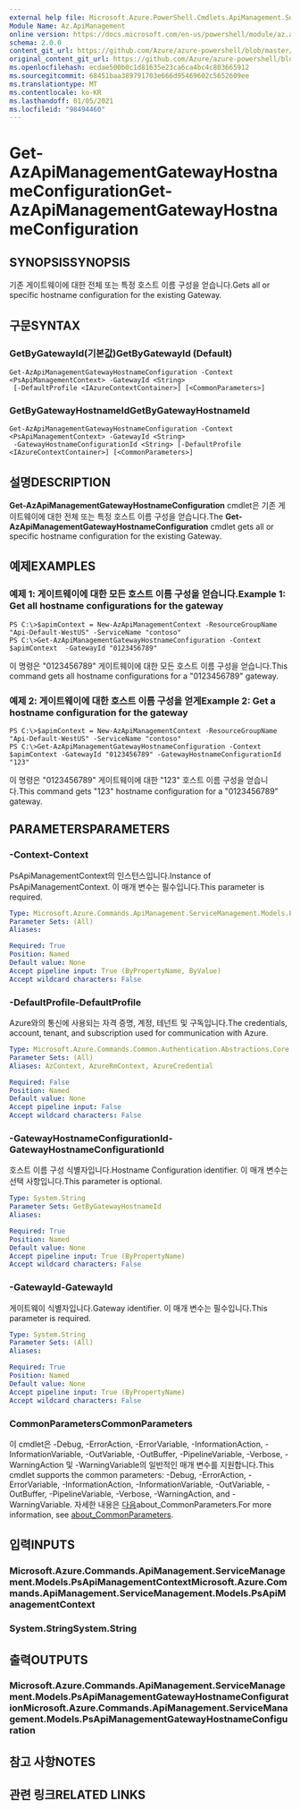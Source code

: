 ```yaml
---
external help file: Microsoft.Azure.PowerShell.Cmdlets.ApiManagement.ServiceManagement.dll-Help.xml
Module Name: Az.ApiManagement
online version: https://docs.microsoft.com/en-us/powershell/module/az.apimanagement/get-azapimanagementgatewayhostnameconfiguration
schema: 2.0.0
content_git_url: https://github.com/Azure/azure-powershell/blob/master/src/ApiManagement/ApiManagement/help/Get-AzApiManagementGatewayHostnameConfiguration.md
original_content_git_url: https://github.com/Azure/azure-powershell/blob/master/src/ApiManagement/ApiManagement/help/Get-AzApiManagementGatewayHostnameConfiguration.md
ms.openlocfilehash: ecdae500b0c1d81635e23ca6ca4bc4c803665912
ms.sourcegitcommit: 68451baa389791703e666d95469602c5652609ee
ms.translationtype: MT
ms.contentlocale: ko-KR
ms.lasthandoff: 01/05/2021
ms.locfileid: "98494460"
---
```

# <span data-ttu-id="cf84a-101">Get-AzApiManagementGatewayHostnameConfiguration</span><span class="sxs-lookup"><span data-stu-id="cf84a-101">Get-AzApiManagementGatewayHostnameConfiguration</span></span>

## <span data-ttu-id="cf84a-102">SYNOPSIS</span><span class="sxs-lookup"><span data-stu-id="cf84a-102">SYNOPSIS</span></span>
<span data-ttu-id="cf84a-103">기존 게이트웨이에 대한 전체 또는 특정 호스트 이름 구성을 얻습니다.</span><span class="sxs-lookup"><span data-stu-id="cf84a-103">Gets all or specific hostname configuration for the existing Gateway.</span></span>

## <span data-ttu-id="cf84a-104">구문</span><span class="sxs-lookup"><span data-stu-id="cf84a-104">SYNTAX</span></span>

### <span data-ttu-id="cf84a-105">GetByGatewayId(기본값)</span><span class="sxs-lookup"><span data-stu-id="cf84a-105">GetByGatewayId (Default)</span></span>
```
Get-AzApiManagementGatewayHostnameConfiguration -Context <PsApiManagementContext> -GatewayId <String>
 [-DefaultProfile <IAzureContextContainer>] [<CommonParameters>]
```

### <span data-ttu-id="cf84a-106">GetByGatewayHostnameId</span><span class="sxs-lookup"><span data-stu-id="cf84a-106">GetByGatewayHostnameId</span></span>
```
Get-AzApiManagementGatewayHostnameConfiguration -Context <PsApiManagementContext> -GatewayId <String>
 -GatewayHostnameConfigurationId <String> [-DefaultProfile <IAzureContextContainer>] [<CommonParameters>]
```

## <span data-ttu-id="cf84a-107">설명</span><span class="sxs-lookup"><span data-stu-id="cf84a-107">DESCRIPTION</span></span>
<span data-ttu-id="cf84a-108">**Get-AzApiManagementGatewayHostnameConfiguration** cmdlet은 기존 게이트웨이에 대한 전체 또는 특정 호스트 이름 구성을 얻습니다.</span><span class="sxs-lookup"><span data-stu-id="cf84a-108">The **Get-AzApiManagementGatewayHostnameConfiguration** cmdlet gets all or specific hostname configuration for the existing Gateway.</span></span>

## <span data-ttu-id="cf84a-109">예제</span><span class="sxs-lookup"><span data-stu-id="cf84a-109">EXAMPLES</span></span>

### <span data-ttu-id="cf84a-110">예제 1: 게이트웨이에 대한 모든 호스트 이름 구성을 얻습니다.</span><span class="sxs-lookup"><span data-stu-id="cf84a-110">Example 1: Get all hostname configurations for the gateway</span></span>
```
PS C:\>$apimContext = New-AzApiManagementContext -ResourceGroupName "Api-Default-WestUS" -ServiceName "contoso"
PS C:\>Get-AzApiManagementGatewayHostnameConfiguration -Context $apimContext  -GatewayId "0123456789"
```

<span data-ttu-id="cf84a-111">이 명령은 "0123456789" 게이트웨이에 대한 모든 호스트 이름 구성을 얻습니다.</span><span class="sxs-lookup"><span data-stu-id="cf84a-111">This command gets all hostname configurations for a "0123456789" gateway.</span></span>

### <span data-ttu-id="cf84a-112">예제 2: 게이트웨이에 대한 호스트 이름 구성을 얻게</span><span class="sxs-lookup"><span data-stu-id="cf84a-112">Example 2: Get a hostname configuration for the gateway</span></span>
```
PS C:\>$apimContext = New-AzApiManagementContext -ResourceGroupName "Api-Default-WestUS" -ServiceName "contoso"
PS C:\>Get-AzApiManagementGatewayHostnameConfiguration -Context $apimContext -GatewayId "0123456789" -GatewayHostnameConfigurationId "123"
```

<span data-ttu-id="cf84a-113">이 명령은 "0123456789" 게이트웨이에 대한 "123" 호스트 이름 구성을 얻습니다.</span><span class="sxs-lookup"><span data-stu-id="cf84a-113">This command gets "123" hostname configuration for a "0123456789" gateway.</span></span>

## <span data-ttu-id="cf84a-114">PARAMETERS</span><span class="sxs-lookup"><span data-stu-id="cf84a-114">PARAMETERS</span></span>

### <span data-ttu-id="cf84a-115">-Context</span><span class="sxs-lookup"><span data-stu-id="cf84a-115">-Context</span></span>
<span data-ttu-id="cf84a-116">PsApiManagementContext의 인스턴스입니다.</span><span class="sxs-lookup"><span data-stu-id="cf84a-116">Instance of PsApiManagementContext.</span></span>
<span data-ttu-id="cf84a-117">이 매개 변수는 필수입니다.</span><span class="sxs-lookup"><span data-stu-id="cf84a-117">This parameter is required.</span></span>

```yaml
Type: Microsoft.Azure.Commands.ApiManagement.ServiceManagement.Models.PsApiManagementContext
Parameter Sets: (All)
Aliases:

Required: True
Position: Named
Default value: None
Accept pipeline input: True (ByPropertyName, ByValue)
Accept wildcard characters: False
```

### <span data-ttu-id="cf84a-118">-DefaultProfile</span><span class="sxs-lookup"><span data-stu-id="cf84a-118">-DefaultProfile</span></span>
<span data-ttu-id="cf84a-119">Azure와의 통신에 사용되는 자격 증명, 계정, 테넌트 및 구독입니다.</span><span class="sxs-lookup"><span data-stu-id="cf84a-119">The credentials, account, tenant, and subscription used for communication with Azure.</span></span>

```yaml
Type: Microsoft.Azure.Commands.Common.Authentication.Abstractions.Core.IAzureContextContainer
Parameter Sets: (All)
Aliases: AzContext, AzureRmContext, AzureCredential

Required: False
Position: Named
Default value: None
Accept pipeline input: False
Accept wildcard characters: False
```

### <span data-ttu-id="cf84a-120">-GatewayHostnameConfigurationId</span><span class="sxs-lookup"><span data-stu-id="cf84a-120">-GatewayHostnameConfigurationId</span></span>
<span data-ttu-id="cf84a-121">호스트 이름 구성 식별자입니다.</span><span class="sxs-lookup"><span data-stu-id="cf84a-121">Hostname Configuration identifier.</span></span>
<span data-ttu-id="cf84a-122">이 매개 변수는 선택 사항입니다.</span><span class="sxs-lookup"><span data-stu-id="cf84a-122">This parameter is optional.</span></span>

```yaml
Type: System.String
Parameter Sets: GetByGatewayHostnameId
Aliases:

Required: True
Position: Named
Default value: None
Accept pipeline input: True (ByPropertyName)
Accept wildcard characters: False
```

### <span data-ttu-id="cf84a-123">-GatewayId</span><span class="sxs-lookup"><span data-stu-id="cf84a-123">-GatewayId</span></span>
<span data-ttu-id="cf84a-124">게이트웨이 식별자입니다.</span><span class="sxs-lookup"><span data-stu-id="cf84a-124">Gateway identifier.</span></span>
<span data-ttu-id="cf84a-125">이 매개 변수는 필수입니다.</span><span class="sxs-lookup"><span data-stu-id="cf84a-125">This parameter is required.</span></span>

```yaml
Type: System.String
Parameter Sets: (All)
Aliases:

Required: True
Position: Named
Default value: None
Accept pipeline input: True (ByPropertyName)
Accept wildcard characters: False
```

### <span data-ttu-id="cf84a-126">CommonParameters</span><span class="sxs-lookup"><span data-stu-id="cf84a-126">CommonParameters</span></span>
<span data-ttu-id="cf84a-127">이 cmdlet은 -Debug, -ErrorAction, -ErrorVariable, -InformationAction, -InformationVariable, -OutVariable, -OutBuffer, -PipelineVariable, -Verbose, -WarningAction 및 -WarningVariable의 일반적인 매개 변수를 지원합니다.</span><span class="sxs-lookup"><span data-stu-id="cf84a-127">This cmdlet supports the common parameters: -Debug, -ErrorAction, -ErrorVariable, -InformationAction, -InformationVariable, -OutVariable, -OutBuffer, -PipelineVariable, -Verbose, -WarningAction, and -WarningVariable.</span></span> <span data-ttu-id="cf84a-128">자세한 내용은 [다음](http://go.microsoft.com/fwlink/?LinkID=113216)about_CommonParameters.</span><span class="sxs-lookup"><span data-stu-id="cf84a-128">For more information, see [about_CommonParameters](http://go.microsoft.com/fwlink/?LinkID=113216).</span></span>

## <span data-ttu-id="cf84a-129">입력</span><span class="sxs-lookup"><span data-stu-id="cf84a-129">INPUTS</span></span>

### <span data-ttu-id="cf84a-130">Microsoft.Azure.Commands.ApiManagement.ServiceManagement.Models.PsApiManagementContext</span><span class="sxs-lookup"><span data-stu-id="cf84a-130">Microsoft.Azure.Commands.ApiManagement.ServiceManagement.Models.PsApiManagementContext</span></span>

### <span data-ttu-id="cf84a-131">System.String</span><span class="sxs-lookup"><span data-stu-id="cf84a-131">System.String</span></span>

## <span data-ttu-id="cf84a-132">출력</span><span class="sxs-lookup"><span data-stu-id="cf84a-132">OUTPUTS</span></span>

### <span data-ttu-id="cf84a-133">Microsoft.Azure.Commands.ApiManagement.ServiceManagement.Models.PsApiManagementGatewayHostnameConfiguration</span><span class="sxs-lookup"><span data-stu-id="cf84a-133">Microsoft.Azure.Commands.ApiManagement.ServiceManagement.Models.PsApiManagementGatewayHostnameConfiguration</span></span>

## <span data-ttu-id="cf84a-134">참고 사항</span><span class="sxs-lookup"><span data-stu-id="cf84a-134">NOTES</span></span>

## <span data-ttu-id="cf84a-135">관련 링크</span><span class="sxs-lookup"><span data-stu-id="cf84a-135">RELATED LINKS</span></span>
